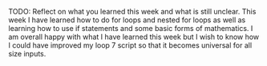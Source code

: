 TODO: Reflect on what you learned this week and what is still unclear.
This week I have learned how to do for loops and nested for loops as well as learning how to use if statements and some basic forms of mathematics. I am overall happy with what I have learned this week but I wish to know how I could have improved my loop 7 script so that it becomes universal for all size inputs.